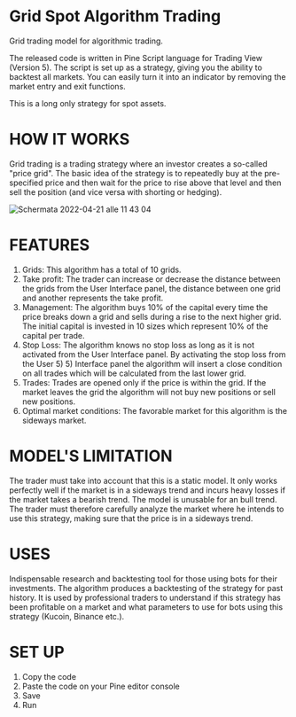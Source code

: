 # Grid Spot Algorithm Trading

Grid trading model for algorithmic trading.

The released code is written in Pine Script language for Trading View (Version 5). The script is set up as a strategy, giving you the ability to backtest all markets. You can easily turn it into an indicator by removing the market entry and exit functions. 

This is a long only strategy for spot assets.

# HOW IT WORKS
Grid trading is a trading strategy where an investor creates a so-called "price grid". The basic idea of the strategy is to repeatedly buy at the pre-specified price and then wait for the price to rise above that level and then sell the position (and vice versa with shorting or hedging).

![Schermata 2022-04-21 alle 11 43 04](https://user-images.githubusercontent.com/100917872/164427772-c8f9baba-96b5-4f5c-b27c-35ce9c33944c.png)

# FEATURES
1) Grids: This algorithm has a total of 10 grids.
2) Take profit: The trader can increase or decrease the distance between the grids from the User Interface panel, the distance between one grid and another represents the take profit.
3) Management: The algorithm buys 10% of the capital every time the price breaks down a grid and sells during a rise to the next higher grid. The initial capital is invested in 10 sizes which represent 10% of the capital per trade.
4) Stop Loss: The algorithm knows no stop loss as long as it is not activated from the User Interface panel. By activating the stop loss from the User 5) 5) Interface panel the algorithm will insert a close condition on all trades which will be calculated from the last lower grid.
6) Trades: Trades are opened only if the price is within the grid. If the market leaves the grid the algorithm will not buy new positions or sell new positions.
7) Optimal market conditions: The favorable market for this algorithm is the sideways market.

# MODEL'S LIMITATION
The trader must take into account that this is a static model. It only works perfectly well if the market is in a sideways trend and incurs heavy losses if the market takes a bearish trend. The model is unusable for an bull trend. The trader must therefore carefully analyze the market where he intends to use this strategy, making sure that the price is in a sideways trend.

# USES
Indispensable research and backtesting tool for those using bots for their investments. The algorithm produces a backtesting of the strategy for past history. It is used by professional traders to understand if this strategy has been profitable on a market and what parameters to use for bots using this strategy (Kucoin, Binance etc.).


# SET UP 
1) Copy the code 
2) Paste the code on your Pine editor console 
3) Save 
4) Run 


